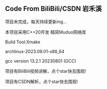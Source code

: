 ## Code From BiliBili/CSDN 岩禾溪
项目未完成，每天持续更新ing...

本项目采用C++20开发 精简Muduo网络库

Build Tool:Xmake

archlinux-2023.09.01-x86_64

gcc version 13.2.1 20230801 (GCC) 

项目有BiliBili视频讲解，点个star快去围观!


项目有CSDN解析，点个star快去围观!

